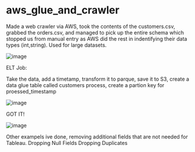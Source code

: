 # aws_glue_and_crawler

Made a web crawler via AWS, took the contents of the customers.csv, grabbed the orders.csv, and managed to pick up the entire schema which stopped us from manual entry as AWS did the rest in indentifying their data types (int,string).
Used for large datasets.

![image](https://github.com/user-attachments/assets/bce189ff-4481-4ecc-a0d0-cd4a8b1c641e)


ELT Job:

Take the data, add a timetamp, transform it to parque, save it to S3, create a data glue table called customers process, create a partion key for proessed_timestamp

![image](https://github.com/user-attachments/assets/92e246a0-6fea-4dd0-8f9e-040086501f5e)

GOT IT!

![image](https://github.com/user-attachments/assets/4d0299a9-6429-4226-9143-2dd9aa6248e0)

Other exampels ive done, removing additional fields that are not needed for Tableau. 
Dropping Null Fields
Dropping Duplicates
